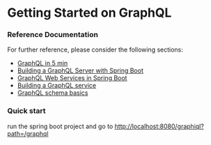 # Getting Started on GraphQL

### Reference Documentation
For further reference, please consider the following sections:

* [GraphQL in 5 min](https://www.jesuisundev.com/comprendre-graphql-en-5-minutes/)
* [Building a GraphQL Server with Spring Boot](https://app.pluralsight.com/guides/building-a-graphql-server-with-spring-boot)
* [GraphQL Web Services in Spring Boot](https://www.youtube.com/watch?v=-ouFbBgly0Q)
* [Building a GraphQL service](https://spring.io/guides/gs/graphql-server/)
* [GraphQL schema basics](https://www.apollographql.com/docs/apollo-server/schema/schema/)

### Quick start
run the spring boot project and go to [http://localhost:8080/graphiql?path=/graphql](http://localhost:8080/graphiql?path=/graphql)